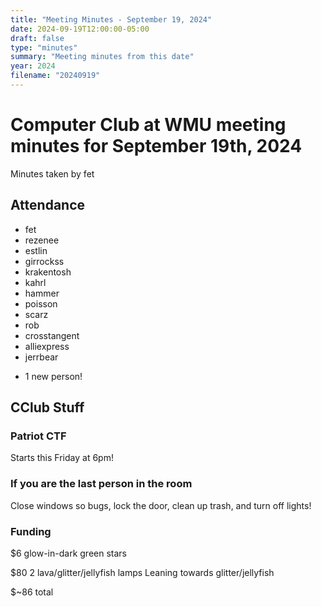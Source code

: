 ```yaml
---
title: "Meeting Minutes - September 19, 2024"
date: 2024-09-19T12:00:00-05:00
draft: false
type: "minutes"
summary: "Meeting minutes from this date"
year: 2024
filename: "20240919"
---
```


# Computer Club at WMU meeting minutes for September 19th, 2024
Minutes taken by fet



## Attendance
* fet
* rezenee
* estlin
* girrockss
* krakentosh
* kahrl
* hammer
* poisson
* scarz
* rob
* crosstangent
* alliexpress
* jerrbear

+ 1 new person!


## CClub Stuff 

### Patriot CTF
Starts this Friday at 6pm!

### If you are the last person in the room
Close windows so bugs, lock the door, clean up trash, and turn off lights!


### Funding
$6 glow-in-dark green stars

$80 2 lava/glitter/jellyfish lamps
Leaning towards glitter/jellyfish

$~86 total
